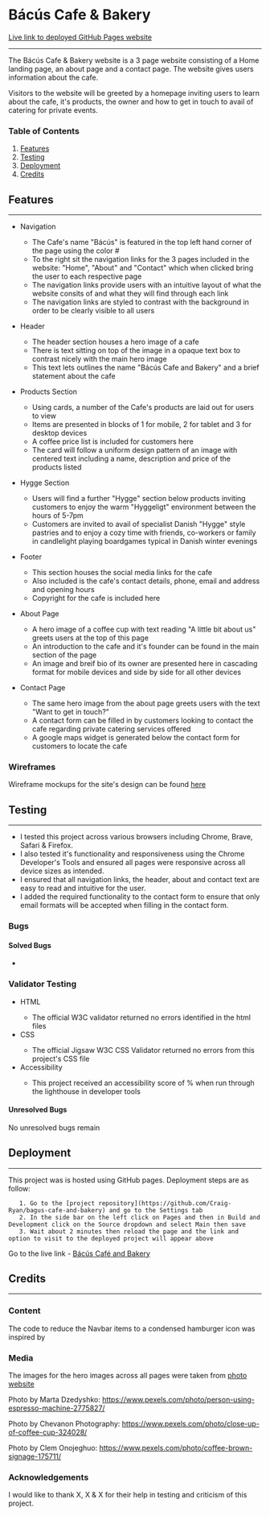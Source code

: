 # Bácús Cafe & Bakery
[Live link to deployed GitHub Pages website](https://craig-ryan.github.io/bagus-cafe-and-bakery/)
<hr>
The Bácús Cafe & Bakery website is a 3 page website consisting of a Home landing page, an about page and a contact page. The website gives users information about the cafe.

Visitors to the website will be greeted by a homepage inviting users to learn about the cafe, it's products, the owner and how to get in touch to avail of catering for private events.

<!-- Am I responsive img here -->

### Table of Contents
1. [Features](#features)
2. [Testing](#testing)
3. [Deployment](#deployment)
4. [Credits](#credits)

## Features
<hr>
<ul>
    <li>Navigation</li>
        <ul>
            <li>The Cafe's name "Bácús" is featured in the top left hand corner of the page using the color #</li>
            <li>To the right sit the navigation links for the 3 pages included in the website: "Home", "About" and "Contact" which when clicked bring the user to each respective page</li>
            <li>The navigation links provide users with an intuitive layout of what the website consits of and what they will find through each link</li>
            <li>The navigation links are styled to contrast with the background in order to be clearly visible to all users</li>
        </ul>
</ul>

<!-- Img of navbar here -->

<ul>
    <li>Header</li>
        <ul>
            <li>The header section houses a hero image of a cafe</li>
            <li>There is text sitting on top of the image in a opaque text box to contrast nicely with the main hero image</li>
            <li>This text lets outlines the name "Bácús Cafe and Bakery" and a brief statement about the cafe</li>
        </ul>
</ul>

<!-- Img of header here -->

<ul>
    <li>Products Section</li>
    <ul>
        <li>Using cards, a number of the Cafe's products are laid out for users to view</li>
        <li>Items are presented in blocks of 1 for mobile, 2 for tablet and 3 for desktop devices</li>
        <li>A coffee price list is included for customers here</li>
        <li>The card will follow a uniform design pattern of an image with centered text including a name, description and price of the products listed</li>
    </ul>
</ul>
<ul>
    <li>Hygge Section</li>
    <ul>
        <li>Users will find a further "Hygge" section below products inviting customers to enjoy the warm "Hyggeligt" environment between the hours of 5-7pm</li>
        <li>Customers are invited to avail of specialist Danish "Hygge" style pastries and to enjoy a cozy time with friends, co-workers or family in candlelight playing boardgames typical in Danish winter evenings</li>
    </ul>
</ul>
<!-- Add products section image here -->
<ul>
    <li>Footer</li>
    <ul>
        <li>This section houses the social media links for the cafe</li>
        <li>Also included is the cafe's contact details, phone, email and address and opening hours</li>
        <li>Copyright for the cafe is included here</li>
    </ul>
</ul>
<!-- Footer img here -->
<ul>
    <li>About Page</li>
    <ul>
        <li>A hero image of a coffee cup with text reading "A little bit about us" greets users at the top of this page</li>
        <li>An introduction to the cafe and it's founder can be found in the main section of the page</li>
        <li>An image and breif bio of its owner are presented here in cascading format for mobile devices and side by side for all other devices</li>
    </ul>
</ul>
<!-- About img here -->
<ul>
    <li>Contact Page</li>
    <ul>
        <li>The same hero image from the about page greets users with the text "Want to get in touch?"</li>
        <li>A contact form can be filled in by customers looking to contact the cafe regarding private catering services offered</li>
        <li>A google maps widget is generated below the contact form for customers to locate the cafe</li>
    </ul>
</ul>

### Wireframes
Wireframe mockups for the site's design can be found [here](link.to.wireframes)
<!-- Contact page img here -->

## Testing
<hr>
<ul>
    <li>I tested this project across various browsers including Chrome, Brave, Safari & Firefox.</li>
    <li>I also tested it's functionality and responsiveness using the Chrome Developer's Tools and ensured all pages were responsive across all device sizes as intended.</li>
    <li>I ensured that all navigation links, the header, about and contact text are easy to read and intuitive for the user.</li>
    <li>I added the required functionality to the contact form to ensure that only email formats will be accepted when filling in the contact form.</li>
</ul>

### Bugs
<h4>Solved Bugs</h4>
<ul>
    <li></li>
</ul>

### Validator Testing
<ul>
    <li>HTML</li>
    <ul>
        <li>The official W3C validator returned no errors identified in the html files</li>
    </ul>
    <li>CSS</li>
    <ul>
        <li>The official Jigsaw W3C CSS Validator returned no errors from this project's CSS file</li>
    </ul>
    <li>Accessibility</li>
    <ul>
        <li>This project received an accessibility score of % when run through the lighthouse in developer tools</li>
    </ul>
</ul>
<!-- Lighthouse img here -->

#### Unresolved Bugs
No unresolved bugs remain
<br>

## Deployment
<hr>

This project was is hosted using GitHub pages. Deployment steps are as follow:

       1. Go to the [project repository](https://github.com/Craig-Ryan/bagus-cafe-and-bakery) and go to the Settings tab
       2. In the side bar on the left click on Pages and then in Build and Development click on the Source dropdown and select Main then save
       3. Wait about 2 minutes then reload the page and the link and option to visit to the deployed project will appear above

Go to the live link - [Bácús Café and Bakery](https://craig-ryan.github.io/bagus-cafe-and-bakery/)

## Credits
<hr>

### Content
The code to reduce the Navbar items to a condensed hamburger icon was inspired by

### Media
The images for the hero images across all pages were taken from [photo website](website.com)

Photo by Marta Dzedyshko: https://www.pexels.com/photo/person-using-espresso-machine-2775827/

Photo by Chevanon Photography: https://www.pexels.com/photo/close-up-of-coffee-cup-324028/

Photo by Clem Onojeghuo: https://www.pexels.com/photo/coffee-brown-signage-175711/

### Acknowledgements
I would like to thank X, X & X for their help in testing and criticism of this project.

